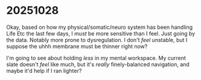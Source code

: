 # 20251028

Okay, based on how my physical/somatic/neuro system has been handling Life Etc the last few days, I _must_ be more sensitive than I feel. Just going by the data. Notably more prone to dysregulation. I don't _feel_ unstable, but I suppose the uhhh membrane must be thinner right now?

I'm going to see about holding _less_ in my mental workspace. My current slate doesn't _feel_ like much, but it's _really_ finely-balanced navigation, and maybe it'd help if I ran lighter?
